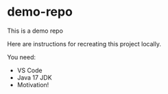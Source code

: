 # demo-repo
This is a demo repo

Here are instructions for recreating this project locally. 

You need:

- VS Code
- Java 17 JDK
- Motivation!

